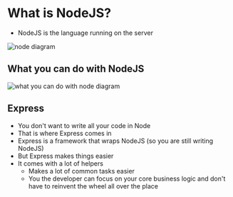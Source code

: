 # What is NodeJS?
* NodeJS is the language running on the server

![node diagram](https://i.imgur.com/dZfCbZz.png)

## What you can do with NodeJS
![what you can do with node diagram](https://i.imgur.com/xl9xNRF.png)

## Express
* You don't want to write all your code in Node
* That is where Express comes in
* Express is a framework that wraps NodeJS (so you are still writing NodeJS)
* But Express makes things easier
* It comes with a lot of helpers
    - Makes a lot of common tasks easier
    - You the developer can focus on your core business logic and don't have to reinvent the wheel all over the place
